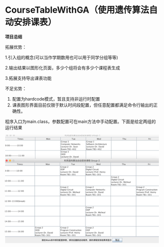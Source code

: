 # CourseTableWithGA（使用遗传算法自动安排课表）

**项目总结**



拓展优势：

1.引入组的概念(可以当作学期数用也可以用于同学分组等等)

2.输出结果以图形化页面，多少个组将会有多少个课程表生成

3.拓展支持导出课表功能



不足劣势：

1. 配置为hardcode模式，暂且支持非运行时配置
2. 课表图形界面目前仅限于默认时间段配置，但任意配置都满足命令行输出的正确性。



程序入口为main.class，参数配置可在main方法中手动配置。下面是给定两组的运行结果

![alt text](img.png)

